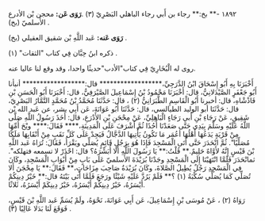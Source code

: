 ١٨٩٢ -** بخ:** رجاء بن أَبي رجاء الباهلي البَصْرِيّ (٣) .**رَوَى عَن:** محجن بْن الأدرع الأَسلميّ (بخ) .

**رَوَى عَنه:** عَبد اللَّهِ بْن شقيق العقيلي (بخ) .

ذكره ابنُ حِبَّان فِي كتاب "الثقات" (١) .

روى له الْبُخَارِيّ فِي كتاب"الأدب"حديثًا واحدا، وقد وقع لنا عاليا عنه.

أَخْبَرَنَا بِهِ أَبُو إِسْحَاقَ ابْنُ الدَّرَجِيِّ،****************** قال:****************** أنبأنا أَبُو جَعْفَرٍ الصَّيْدَلانِيُّ، قال: أَخْبَرَنَا مَحْمُودُ بْنُ إِسْمَاعِيلَ الصَّيْرَفِيُّ، قال: أَخْبَرَنَا أَبُو الْحَسَنِ بْنِ فَاذْشْاهِ، قال: أخبرنا أَبُو الْقَاسِمِ الطَّبَرَانِيُّ (٢) ، قال: حَدَّثَنَا مُحَمَّدُ بْنُ مُحَمَّدٍ التَّمَّارُ البَصْرِيّ، قال: حَدَّثَنَا أبو الوليد الطيالسي، قال: حَدَّثَنَا أَبُو عَوَانَةَ، عَن أَبِي بشر، عن عَبد الله بْن شَقِيقٍ، عَنْ رَجَاءِ بْنِ أَبي رَجَاءٍ الْبَاهِلِيِّ، عَنْ مِحْجَنِ بْنِ الأَدْرَعِ، قال: أَخَذَ رَسُولُ اللَّهِ صَلَّى اللَّهُ عَلَيْهِ وسَلَّمَ بِيَدِي حَتَّى صَعَدْنَا أُحُدًا ثُمَّ أَشْرَفَ عَلَى الْمَدِينَةِ،**** فَقَالَ:**** ويْحَ أُمِّهَا مِنْ قَرْيَةٍ يَدَعُهَا أَهْلُهَا أعُمَر مَا تَكُونُ يَأْتِيهَا الدَّجَّالُ فَيَجِدْ عَلَى كَلِّ نَقَبٍ مِنْ أَنْقَابِهَا مَلَكًا مُصَلِّيًا". ثُمَّ انْحَدَرَ حَتَّى أَتَى الْمَسْجِدَ فَإِذَا هُوَ بِرَجُلٍ قَائِمٍ يُصَلِّي ويَقْرَأُ، فَقَالَ: تُرَاهُ عَبد اللَّهِ بْنَ قَيْسٍ إِنَّهُ لأَوَّاهٌ حَلِيمٌ.** قُلْتُ:** يَا رَسُولَ اللَّهِ أَلا أُبَشِّرَهُ؟ قال: احْذَرْ لا تسمعه فتهلكه". ثمانْحَدَرَ فَلَمَّا انْتَهَيْنَا إِلَى الْمَسْجِدِ وجَدْنَا بُرَيْدَةَ الأَسلميّ عَلَى بَابٍ مِنْ أَبْوَابِ الْمَسْجِدِ، وكَانَ فِي الْمَسْجِدِ رَجُلٌ يُطِيلُ الصَّلاةَ، وكَانَ بُرَيْدَةُ صَاحِبَ مِزَاحَاتٍ،** فَقَالَ:** يَا مِحْجَنَ أَلا تُصَلِّي كَمَا يُصَلِّي سُكْبَةُ (١) ؟** فَلَمْ يَرُدَّ عَلَيْهِ شَيْئًا ورَجَعَ فَلَمَّا أَتَى بَيْتَهُ قال:** خَيْرُ دِينِكُمْ أَيْسَرُهُ، خَيْرُ دِينِكُمْ أَيْسَرُهُ، خَيْرُ دِينِكَمْ أَيْسَرُهُ، ثَلاثًا.

رَوَاهُ (٢) ، عَنْ مُوسَى بْنِ إِسْمَاعِيلَ، عَن أَبِي عَوَانَةَ، نَحْوَهُ، ولَمْ يُسَمِّ عَبد اللَّهِ بْنَ قَيْسٍ، فَوَقَعَ لَنَا بَدَلا عَالِيًا (٣) .
